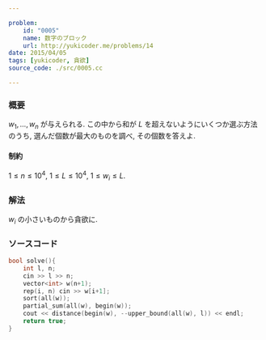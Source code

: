 ```yaml
---

problem:
    id: "0005"
    name: 数字のブロック
    url: http://yukicoder.me/problems/14
date: 2015/04/05
tags: [yukicoder, 貪欲]
source_code: ./src/0005.cc

---
```


### 概要

$w_1, \dots, w_n$ が与えられる.
この中から和が $L$ を超えないようにいくつか選ぶ方法のうち, 選んだ個数が最大のものを調べ, その個数を答えよ.

#### 制約

$1 \le n \le 10^4$, $1 \le L \le 10^4$, $1 \le w_i \le L$.

### 解法

$w_i$ の小さいものから貪欲に.

### ソースコード

~~~ cpp
bool solve(){
    int l, n;
    cin >> l >> n;
    vector<int> w(n+1);
    rep(i, n) cin >> w[i+1];
    sort(all(w));
    partial_sum(all(w), begin(w));
    cout << distance(begin(w), --upper_bound(all(w), l)) << endl;
    return true;
}
~~~

